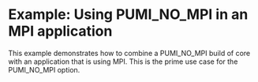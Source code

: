 # Example: Using PUMI_NO_MPI in an MPI application

This example demonstrates how to combine a PUMI_NO_MPI build of core with an
application that is using MPI. This is the prime use case for the PUMI_NO_MPI
option.

